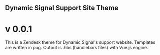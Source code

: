 ## Dynamic Signal Support Site Theme
# v 0.0.1

This is a Zendesk theme for Dynamic Signal's support website. Templates are written in pug. Output is .hbs (handlebars files) with Vue.js engine.
